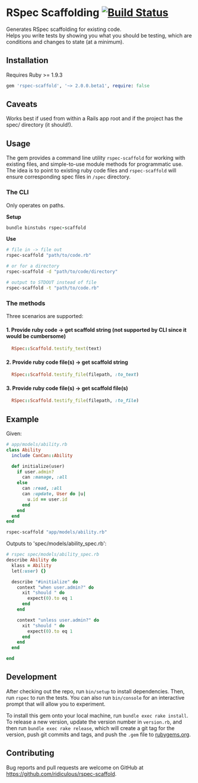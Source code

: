 # RSpec Scaffolding [![Build Status](https://travis-ci.org/ridiculous/rspec-scaffold.svg)](https://travis-ci.org/ridiculous/rspec-scaffold)

Generates RSpec scaffolding for existing code.  
Helps you write tests by showing you what you should be testing, which are conditions and changes to state (at a minimum).

## Installation

Requires Ruby >= 1.9.3

```ruby
gem 'rspec-scaffold', '~> 2.0.0.beta1', require: false
```

## Caveats
Works best if used from within a Rails app root and if the project has the spec/ directory (it should!).  

## Usage
The gem provides a command line utility `rspec-scaffold` for working with existing files, and simple-to-use module methods for programmatic use.  
The idea is to point to existing ruby code files and `rspec-scaffold` will ensure corresponding spec files in `/spec` directory.  

### The CLI
Only operates on paths.

__Setup__

```rb
bundle binstubs rspec-scaffold
```

__Use__

```bash
# file in -> file out
rspec-scaffold "path/to/code.rb"

# or for a directory
rspec-scaffold -d "path/to/code/directory"

# output to STDOUT instead of file
rspec-scaffold -t "path/to/code.rb"
```

### The methods

Three scenarios are supported:

#### 1. Provide ruby code -> get scaffold string (not supported by CLI since it would be cumbersome)
```rb
  RSpec::Scaffold.testify_text(text)  
```

#### 2. Provide ruby code file(s) -> get scaffold string
```rb
  RSpec::Scaffold.testify_file(filepath, :to_text)
```

#### 3. Provide ruby code file(s) -> get scaffold file(s)
```rb
  RSpec::Scaffold.testify_file(filepath, :to_file)  
```

## Example

Given:

```ruby
# app/models/ability.rb
class Ability
  include CanCan::Ability

  def initialize(user)
    if user.admin?
      can :manage, :all
    else
      can :read, :all
      can :update, User do |u|
        u.id == user.id
      end
    end
  end
end
```

```bash
rspec-scaffold "app/models/ability.rb"
```

Outputs to 'spec/models/ability_spec.rb':

```ruby
# rspec spec/models/ability_spec.rb
describe Ability do
  klass = Ability
  let(:user) {}

  describe "#initialize" do
    context "when user.admin?" do
      xit "should " do
        expect(0).to eq 1
      end
    end

    context "unless user.admin?" do
      xit "should " do
        expect(0).to eq 1
      end
    end
  end

end
```

## Development

After checking out the repo, run `bin/setup` to install dependencies. Then, run `rspec` to run the tests. You can also run `bin/console` for an interactive prompt that will allow you to experiment.

To install this gem onto your local machine, run `bundle exec rake install`. To release a new version, update the version number in `version.rb`, and then run `bundle exec rake release`, which will create a git tag for the version, push git commits and tags, and push the `.gem` file to [rubygems.org](https://rubygems.org).

## Contributing

Bug reports and pull requests are welcome on GitHub at https://github.com/ridiculous/rspec-scaffold.
